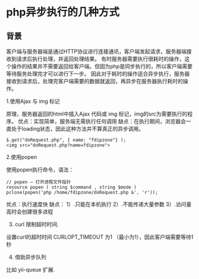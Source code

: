 # php异步执行的几种方式

## 背景 

客户端与服务器端是通过HTTP协议进行连接通讯，客户端发起请求，服务器端接收到请求后执行处理，并返回处理结果。
有时服务器需要执行很耗时的操作，这个操作的结果并不需要返回给客户端。但因为php是同步执行的，所以客户端需要等待服务处理完才可以进行下一步。
因此对于耗时的操作适合异步执行，服务器接收到请求后，处理完客户端需要的数据就返回，再异步在服务器执行耗时的操作。


1.使用Ajax 与 img 标记

原理，服务器返回的html中插入Ajax 代码或 img 标记，img的src为需要执行的程序。
优点：实现简单，服务端无需执行任何调用
缺点：在执行期间，浏览器会一直处于loading状态，因此这种方法并不算真正的异步调用。

    $.get("doRequest.php", { name: "fdipzone"} );
    <img src="doRequest.php?name=fdipzone">
    
2.使用popen

使用popen执行命令，语法：

    // popen — 打开进程文件指针  
    resource popen ( string $command , string $mode )
    pclose(popen('php /home/fdipzone/doRequest.php &', 'r'));
    
优点：执行速度快
缺点：
1）.只能在本机执行
2）.不能传递大量参数
3）.访问量高时会创建很多进程    

3. curl 限制超时时间.

设置curl的超时时间 CURLOPT_TIMEOUT 为1 （最小为1），因此客户端需要等待1秒

4. 借助异步队列

比如 yii-queue 扩展.